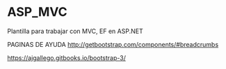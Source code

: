 # ASP_MVC
Plantilla para trabajar con MVC, EF en ASP.NET

PAGINAS DE AYUDA
http://getbootstrap.com/components/#breadcrumbs

https://ajgallego.gitbooks.io/bootstrap-3/
